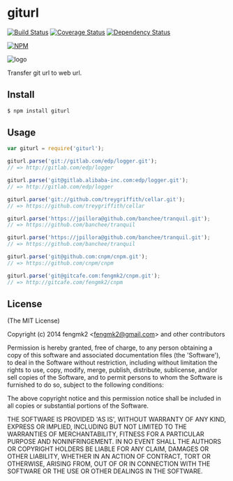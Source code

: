 giturl
=======

[![Build Status](https://secure.travis-ci.org/fengmk2/giturl.png)](http://travis-ci.org/fengmk2/giturl) [![Coverage Status](https://coveralls.io/repos/fengmk2/giturl/badge.png)](https://coveralls.io/r/fengmk2/giturl) [![Dependency Status](https://gemnasium.com/fengmk2/giturl.png)](https://gemnasium.com/fengmk2/giturl)

[![NPM](https://nodei.co/npm/giturl.png?downloads=true&stars=true)](https://nodei.co/npm/giturl/)

![logo](https://raw.github.com/fengmk2/giturl/master/logo.png)

Transfer git url to web url.

## Install

```bash
$ npm install giturl
```

## Usage

```js
var giturl = require('giturl');

giturl.parse('git://gitlab.com/edp/logger.git');
// => http://gitlab.com/edp/logger

giturl.parse('git@gitlab.alibaba-inc.com:edp/logger.git');
// => http://gitlab.com/edp/logger

giturl.parse('git://github.com/treygriffith/cellar.git');
// => https://github.com/treygriffith/cellar

giturl.parse('https://jpillora@github.com/banchee/tranquil.git');
// => https://github.com/banchee/tranquil

giturl.parse('https://jpillora@github.com/banchee/tranquil.git');
// => https://github.com/banchee/tranquil

giturl.parse('git@github.com:cnpm/cnpm.git');
// => https://github.com/cnpm/cnpm

giturl.parse('git@gitcafe.com:fengmk2/cnpm.git');
// => http://gitcafe.com/fengmk2/cnpm
```

## License

(The MIT License)

Copyright (c) 2014 fengmk2 &lt;fengmk2@gmail.com&gt; and other contributors

Permission is hereby granted, free of charge, to any person obtaining
a copy of this software and associated documentation files (the
'Software'), to deal in the Software without restriction, including
without limitation the rights to use, copy, modify, merge, publish,
distribute, sublicense, and/or sell copies of the Software, and to
permit persons to whom the Software is furnished to do so, subject to
the following conditions:

The above copyright notice and this permission notice shall be
included in all copies or substantial portions of the Software.

THE SOFTWARE IS PROVIDED 'AS IS', WITHOUT WARRANTY OF ANY KIND,
EXPRESS OR IMPLIED, INCLUDING BUT NOT LIMITED TO THE WARRANTIES OF
MERCHANTABILITY, FITNESS FOR A PARTICULAR PURPOSE AND NONINFRINGEMENT.
IN NO EVENT SHALL THE AUTHORS OR COPYRIGHT HOLDERS BE LIABLE FOR ANY
CLAIM, DAMAGES OR OTHER LIABILITY, WHETHER IN AN ACTION OF CONTRACT,
TORT OR OTHERWISE, ARISING FROM, OUT OF OR IN CONNECTION WITH THE
SOFTWARE OR THE USE OR OTHER DEALINGS IN THE SOFTWARE.

